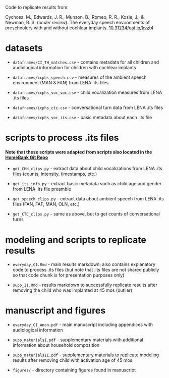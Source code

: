 Code to replicate results from:

Cychosz, M., Edwards, J. R., Munson, B., Romeo, R. R., Kosie, J., & Newman, R. S. (*under review*). The everyday speech environments of preschoolers with and without cochlear implants. [10.31234/osf.io/kvzt4](https://psyarxiv.com/kvzt4)

# datasets

* `dataframes/CI_TH_matches.csv` - contains metadata for all children and audiological information for children with cochlear implants 

* `dataframes/icphs_speech.csv` - measures of the ambient speech environment (MAN & FAN) from LENA .its files

* `dataframes/icphs_voc_voc.csv` - child vocalization measures from LENA .its files

* `dataframes/icphs_ctc.csv` - conversational turn data from LENA .its files

* `dataframes/icphs_voc_its.csv` - basic metadata about each .its file

# scripts to process .its files
#### Note that these scripts were adapted from scripts also located in the [HomeBank Git Repo](https://github.com/HomeBankCode)

* `get_CHN_clips.py` - extract data about child vocalizations from LENA .its files (counts, intensity, timestamps, etc.)

* `get_its_info.py` - extract basic metadata such as child age and gender from LENA .its file preamble

* `get_speech_clips.py` - extract data about ambient speech from LENA .its files (FAN, FAF, MAN, OLN, etc.)

* `get_CTC_clips.py` - same as above, but to get counts of conversational turns

# modeling and scripts to replicate results

* `everyday_CI.Rmd` - main results markdown; also contains explanatory code to process .its files (but note that .its files are not shared publicly so that code chunk is for presentation purposes only)

* `supp_II.Rmd` - results markdown to successfully replicate results after removing the child who was implanted at 45 mos (outlier) 

# manuscript and figures

* `everyday_CI_Anon.pdf` - main manuscript including appendices with audiological information

* `supp_materialsI.pdf` - supplementary materials with additional information about household composition

* `supp_materialsII.pdf` - supplementary materials to replicate modeling results after removing child with activation age of 45 mos

* `figures/` - directory containing figures found in manuscript



